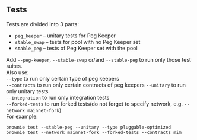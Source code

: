 ## Tests
Tests are divided into 3 parts:  
- `peg_keeper` – unitary tests for Peg Keeper
- `stable_swap` – tests for pool with no Peg Keeper set
- `stable_peg` – tests of Peg Keeper set with the pool

Add `--peg-keeper`, `--stable-swap` or/and `--stable-peg` to run only those test suites.  
Also use:  
`--type` to run only certain type of peg keepers  
`--contracts` to run only certain contracts of peg keepers
`--unitary` to run only unitary tests  
`--integration` to run only integration tests  
`--forked-tests` to run forked tests(do not forget to specify network, e.g. `--network mainnet-fork`)  
For example:
```shell
brownie test --stable-peg --unitary --type pluggable-optimized
brownie test --network mainnet-fork --forked-tests --contracts mim
```
